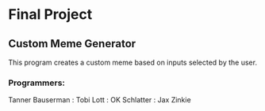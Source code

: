 # Final Project

## Custom Meme Generator

This program creates a custom meme based on inputs selected by the user.

### Programmers:

Tanner Bauserman : Tobi Lott : OK Schlatter : Jax Zinkie